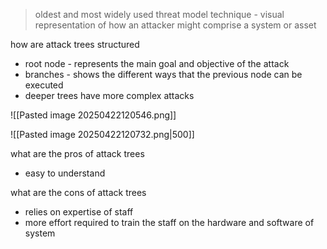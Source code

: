 >oldest and most widely used threat model technique - visual representation of how an attacker might comprise a system or asset

how are attack trees structured 
- root node - represents the main goal and objective of the attack
- branches - shows the different ways that the previous node can be executed
- deeper trees have more complex attacks 

![[Pasted image 20250422120546.png]]

![[Pasted image 20250422120732.png|500]]

what are the pros of attack trees 
- easy to understand

what are the cons of attack trees 
- relies on expertise of staff
- more effort required to train the staff on the hardware and software of system